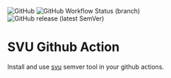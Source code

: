 ![GitHub](https://img.shields.io/github/license/obfu5c8/action-svu?style=for-the-badge)
![GitHub Workflow Status (branch)](https://img.shields.io/github/workflow/status/obfu5c8/action-svu/CI/main?logo=github&style=for-the-badge)
![GitHub release (latest SemVer)](https://img.shields.io/github/v/release/obfu5c8/action-svu?style=for-the-badge)

# SVU Github Action

Install and use [svu](https://github.com/caarlos0/svu) semver tool in your github actions.
